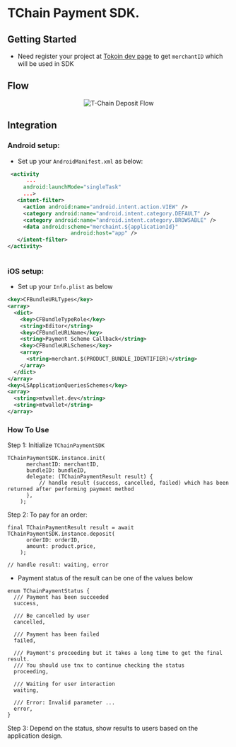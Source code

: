 <!-- 
This README describes the package. If you publish this package to pub.dev,
this README's contents appear on the landing page for your package.

For information about how to write a good package README, see the guide for
[writing package pages](https://dart.dev/guides/libraries/writing-package-pages). 

For general information about developing packages, see the Dart guide for
[creating packages](https://dart.dev/guides/libraries/create-library-packages)
and the Flutter guide for
[developing packages and plugins](https://flutter.dev/developing-packages). 
-->

# TChain Payment SDK.

## Getting Started

- Need register your project at [Tokoin dev page](https://developer.tokoin.io/guides/creating-a-project) to get `merchantID` which will be used in SDK

## Flow

<p align="center">
  <img src="https://raw.githubusercontent.com/tokoinofficial/t-chain-payment-sdk/master/resource/deposit_flow.png" alt="T-Chain Deposit Flow" />
</p>


## Integration


### Android setup:

* Set up your ```AndroidManifest.xml``` as below:

```xml
 <activity
      ...
     android:launchMode="singleTask"
     ...>
   <intent-filter>
     <action android:name="android.intent.action.VIEW" />
     <category android:name="android.intent.category.DEFAULT" />
     <category android:name="android.intent.category.BROWSABLE" />
     <data android:scheme="merchaint.${applicationId}"
                    android:host="app" />
   </intent-filter>
</activity>
           
```

### iOS setup:

* Set up your ```Info.plist``` as below

```xml
<key>CFBundleURLTypes</key>
<array>
  <dict>
    <key>CFBundleTypeRole</key>
    <string>Editor</string>
    <key>CFBundleURLName</key>
    <string>Payment Scheme Callback</string>
    <key>CFBundleURLSchemes</key>
    <array>
      <string>merchant.$(PRODUCT_BUNDLE_IDENTIFIER)</string>
    </array>
  </dict>
</array>
<key>LSApplicationQueriesSchemes</key>
<array>
  <string>mtwallet.dev</string>
  <string>mtwallet</string>
</array>
```

### How To Use

Step 1: Initialize `TChainPaymentSDK`
```
TChainPaymentSDK.instance.init(
      merchantID: merchantID,
      bundleID: bundleID,
      delegate: (TChainPaymentResult result) {
          // handle result (success, cancelled, failed) which has been returned after performing payment method
      },
    );
```

Step 2: To pay for an order:
```
final TChainPaymentResult result = await TChainPaymentSDK.instance.deposit(
      orderID: orderID,
      amount: product.price,
    );
    
// handle result: waiting, error
```

- Payment status of the result can be one of the values below
```
enum TChainPaymentStatus {
  /// Payment has been succeeded
  success,

  /// Be cancelled by user
  cancelled,

  /// Payment has been failed
  failed,

  /// Payment's proceeding but it takes a long time to get the final result.
  /// You should use tnx to continue checking the status
  proceeding,

  /// Waiting for user interaction
  waiting,

  /// Error: Invalid parameter ...
  error,
}
```

Step 3: Depend on the status, show results to users based on the application design.

